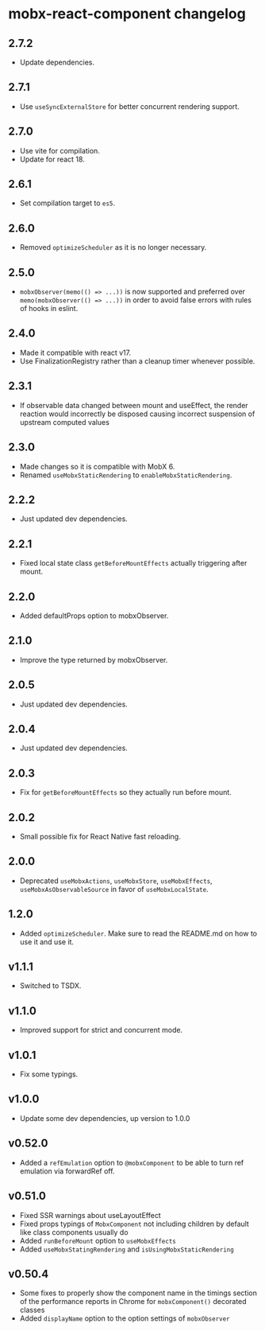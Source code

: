 # mobx-react-component changelog

## 2.7.2

- Update dependencies.

## 2.7.1

- Use `useSyncExternalStore` for better concurrent rendering support.

## 2.7.0

- Use vite for compilation.
- Update for react 18.

## 2.6.1

- Set compilation target to `es5`.

## 2.6.0

- Removed `optimizeScheduler` as it is no longer necessary.

## 2.5.0

- `mobxObserver(memo(() => ...))` is now supported and preferred over `memo(mobxObserver(() => ...))` in order to avoid false errors with rules of hooks in eslint.

## 2.4.0

- Made it compatible with react v17.
- Use FinalizationRegistry rather than a cleanup timer whenever possible.

## 2.3.1

- If observable data changed between mount and useEffect, the render reaction would incorrectly be disposed causing incorrect suspension of upstream computed values

## 2.3.0

- Made changes so it is compatible with MobX 6.
- Renamed `useMobxStaticRendering` to `enableMobxStaticRendering`.

## 2.2.2

- Just updated dev dependencies.

## 2.2.1

- Fixed local state class `getBeforeMountEffects` actually triggering after mount.

## 2.2.0

- Added defaultProps option to mobxObserver.

## 2.1.0

- Improve the type returned by mobxObserver.

## 2.0.5

- Just updated dev dependencies.

## 2.0.4

- Just updated dev dependencies.

## 2.0.3

- Fix for `getBeforeMountEffects` so they actually run before mount.

## 2.0.2

- Small possible fix for React Native fast reloading.

## 2.0.0

- Deprecated `useMobxActions`, `useMobxStore`, `useMobxEffects`, `useMobxAsObservableSource` in favor of `useMobxLocalState`.

## 1.2.0

- Added `optimizeScheduler`. Make sure to read the README.md on how to use it and use it.

## v1.1.1

- Switched to TSDX.

## v1.1.0

- Improved support for strict and concurrent mode.

## v1.0.1

- Fix some typings.

## v1.0.0

- Update some dev dependencies, up version to 1.0.0

## v0.52.0

- Added a `refEmulation` option to `@mobxComponent` to be able to turn ref emulation via forwardRef off.

## v0.51.0

- Fixed SSR warnings about useLayoutEffect
- Fixed props typings of `MobxComponent` not including children by default like class components usually do
- Added `runBeforeMount` option to `useMobxEffects`
- Added `useMobxStatingRendering` and `isUsingMobxStaticRendering`

## v0.50.4

- Some fixes to properly show the component name in the timings section of the performance reports in Chrome for `mobxComponent()` decorated classes
- Added `displayName` option to the option settings of `mobxObserver`
